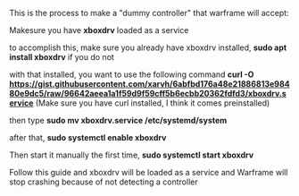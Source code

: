 This is the process to make a "dummy controller" that warframe will accept:

Makesure you have **xboxdrv** loaded as a service

to accomplish this, make sure you already have xboxdrv installed, **sudo apt install xboxdrv** if you do not

with that installed, you want to use the following command **curl -O https://gist.githubusercontent.com/xarvh/6abfbd176a48e21886813e98480e9dc5/raw/96642aeea1a1f59d9f59cff5b6ecbb20362fdfd3/xboxdrv.service** (Make sure you have curl installed, I think it comes preinstalled)

then type **sudo mv xboxdrv.service /etc/systemd/system**

after that, **sudo systemctl enable xboxdrv**

Then start it manually the first time, **sudo systemctl start xboxdrv**



Follow this guide and xboxdrv will be loaded as a service and Warframe will stop crashing because of not detecting a controller
